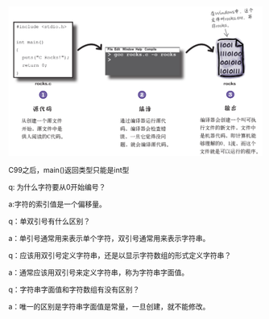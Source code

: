 

![image-20200522161639362](../%E6%96%87%E7%8C%AE%E9%98%85%E8%AF%BB/pic/image-20200522161639362.png)

C99之后，main()返回类型只能是int型

q: 为什么字符要从0开始编号？

a:字符的索引值是一个偏移量。

q：单双引号有什么区别？

a：单引号通常用来表示单个字符，双引号通常用来表示字符串。

q：应该用双引号定义字符串，还是以显示字符数组的形式定义字符串？

a：通常应该用双引号来定义字符串，称为字符串字面值。

q：字符串字面值和字符数组有没有区别？

a：唯一的区别是字符串字面值是常量，一旦创建，就不能修改。
